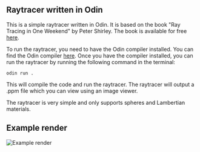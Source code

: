 ## Raytracer written in Odin
This is a simple raytracer written in Odin. It is based on the book "Ray Tracing in One Weekend" by Peter Shirley. The book is available for free [here](https://raytracing.github.io/books/RayTracingInOneWeekend.html).

To run the raytracer, you need to have the Odin compiler installed. You can find the Odin compiler [here](https://odin-lang.org/docs/install/). Once you have the compiler installed, you can run the raytracer by running the following command in the terminal:

```
odin run .
```

This will compile the code and run the raytracer. The raytracer will output a .ppm file which you can view using an image viewer.

The raytracer is very simple and only supports spheres and Lambertian materials.

## Example render
![Example render](https://github.com/user-attachments/assets/ad6d0fbb-831a-4218-9555-b51f95a3b8a8)
